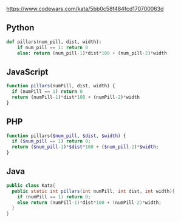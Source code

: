 https://www.codewars.com/kata/5bb0c58f484fcd170700063d

## Python
```python
def pillars(num_pill, dist, width):
    if num_pill == 1: return 0
    else: return (num_pill-1)*dist*100 + (num_pill-2)*width
```

## JavaScript
```js
function pillars(numPill, dist, width) {
  if (numPill == 1) return 0
  return (numPill-1)*dist*100 + (numPill-2)*width
}
```

## PHP
```php
function pillars($num_pill, $dist, $width) {
  if ($num_pill == 1) return 0;
  return ($num_pill-1)*$dist*100 + ($num_pill-2)*$width;
}
```

## Java
```java
public class Kata{
  public static int pillars(int numPill, int dist, int width){
    if (numPill == 1) return 0;
    else return (numPill-1)*dist*100 + (numPill-2)*width;
  }
}
```